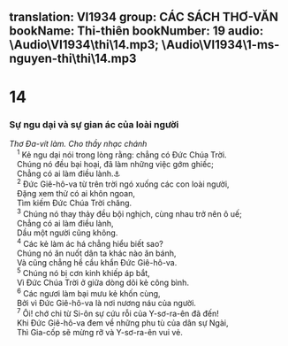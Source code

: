 translation: VI1934
group: CÁC SÁCH THƠ-VĂN
bookName: Thi-thiên 
bookNumber: 19
audio: \Audio\VI1934\thi\14.mp3; \Audio\VI1934\1-ms-nguyen-thi\thi\14.mp3
-------

<div class="title"><h1>14</h1><h3>Sự ngu dại và sự gian ác của loài người</h3><i>Thơ Đa-vít làm. Cho thầy nhạc chánh</i></div>
<span class="verse thi_14_1"> <sup>1</sup> Kẻ ngu dại nói trong lòng rằng: chẳng có Đức Chúa Trời. <br/> Chúng nó đều bại hoại, đã làm những việc gớm ghiếc; <br/> Chẳng có ai làm điều lành.<a data-toggle="tooltip" data-placement="bottom" title="Ro 3:10-12">⚓</a><br/></span>
<span class="verse thi_14_2"> <sup>2</sup> Đức Giê-hô-va từ trên trời ngó xuống các con loài người, <br/> Đặng xem thử có ai khôn ngoan, <br/> Tìm kiếm Đức Chúa Trời chăng. <br/></span>
<span class="verse thi_14_3"> <sup>3</sup> Chúng nó thay thảy đều bội nghịch, cùng nhau trở nên ô uế; <br/> Chẳng có ai làm điều lành, <br/> Dầu một người cũng không. <br/></span>
<span class="verse thi_14_4"> <sup>4</sup> Các kẻ làm ác há chẳng hiểu biết sao? <br/> Chúng nó ăn nuốt dân ta khác nào ăn bánh, <br/> Và cũng chẳng hề cầu khẩn Đức Giê-hô-va. <br/></span>
<span class="verse thi_14_5"> <sup>5</sup> Chúng nó bị cơn kinh khiếp áp bắt, <br/> Vì Đức Chúa Trời ở giữa dòng dõi kẻ công bình. <br/></span>
<span class="verse thi_14_6"> <sup>6</sup> Các ngươi làm bại mưu kẻ khốn cùng, <br/> Bởi vì Đức Giê-hô-va là nơi nương náu của người. <br/></span>
<span class="verse thi_14_7"> <sup>7</sup> Ôi! chớ chi từ Si-ôn sự cứu rỗi của Y-sơ-ra-ên đã đến! <br/> Khi Đức Giê-hô-va đem về những phu tù của dân sự Ngài, <br/> Thì Gia-cốp sẽ mừng rỡ và Y-sơ-ra-ên vui vẻ. <br/></span>
